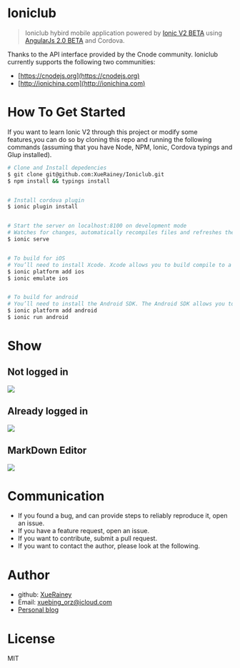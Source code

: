# Ioniclub

> Ioniclub hybird mobile application powered by [Ionic V2 BETA](http://ionicframework.com/docs/v2) using [AngularJs 2.0 BETA](https://angular.io/) and Cordova.

Thanks to the API interface provided by the Cnode community. Ioniclub currently supports the following two communities:

- [https://cnodejs.org](https://cnodejs.org)
- [http://ionichina.com](http://ionichina.com)


# How To Get Started

If you want to learn  Ionic V2 through this project or modify some features,you can do so by cloning this repo and running the following commands (assuming that you have Node, NPM, Ionic, Cordova typings and Glup installed).

```bash
# Clone and Install depedencies
$ git clone git@github.com:XueRainey/Ioniclub.git
$ npm install && typings install


# Install cordova plugin
$ ionic plugin install


# Start the server on localhost:8100 on development mode
# Watches for changes, automatically recompiles files and refreshes the browser
$ ionic serve


# To build for iOS
# You’ll need to install Xcode. Xcode allows you to build compile to a target device running iOS.
$ ionic platform add ios
$ ionic emulate ios


# To build for android
# You’ll need to install the Android SDK. The Android SDK allows you to build compile to a target device running Android. Although the Android SDK comes with a stock emulator, Genymotion is recommended, since it’s much faster.Of course, a real Android device connected to your computer would be better.
$ ionic platform add android
$ ionic run android

```

# Show
## Not logged in
![](http://7xpp66.com1.z0.glb.clouddn.com/ioniclub-android-1.gif)

## Already logged in
![](http://7xpp66.com1.z0.glb.clouddn.com/ioniclub-android-2.gif)

## MarkDown Editor
![](http://7xpp66.com1.z0.glb.clouddn.com/ioniclub-android-3.gif)

# Communication

- If you found a bug, and can provide steps to reliably reproduce it, open an issue.
- If you have a feature request, open an issue.
- If you want to contribute, submit a pull request.
- If you want to contact the author, please look at the following.

# Author

- github: [XueRainey](https://github.com/XueRainey)
- Email: xuebing_orz@icloud.com
- [Personal blog](http://rainey.space)

# License

MIT

<!--### 已完成功能有：
## 主题

- 首页（主题列表）
- 主题详情
- 主题评论功能
- 评论回复功能
- 评论点赞功能


## 用户

- 用户登陆功能
- 用户注销功能

## 消息

- 消息获取功能
- 消息标记为已读

## 其他
- MarkDown编辑器-->
